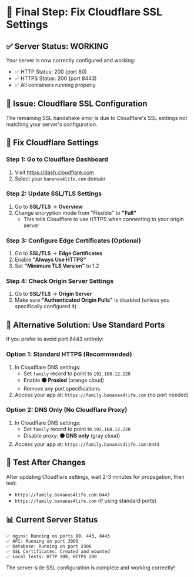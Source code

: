 # 🔧 Final Step: Fix Cloudflare SSL Settings

## ✅ Server Status: WORKING
Your server is now correctly configured and working:
- ✅ HTTP Status: 200 (port 80)
- ✅ HTTPS Status: 200 (port 8443)
- ✅ All containers running properly

## 🚨 Issue: Cloudflare SSL Configuration
The remaining SSL handshake error is due to Cloudflare's SSL settings not matching your server's configuration.

## 🔧 Fix Cloudflare Settings

### Step 1: Go to Cloudflare Dashboard
1. Visit https://dash.cloudflare.com
2. Select your `bananas4life.com` domain

### Step 2: Update SSL/TLS Settings
1. Go to **SSL/TLS** → **Overview**
2. Change encryption mode from "Flexible" to **"Full"**
   - This tells Cloudflare to use HTTPS when connecting to your origin server

### Step 3: Configure Edge Certificates (Optional)
1. Go to **SSL/TLS** → **Edge Certificates**
2. Enable **"Always Use HTTPS"**
3. Set **"Minimum TLS Version"** to 1.2

### Step 4: Check Origin Server Settings
1. Go to **SSL/TLS** → **Origin Server**
2. Make sure **"Authenticated Origin Pulls"** is disabled (unless you specifically configured it)

## 🎯 Alternative Solution: Use Standard Ports

If you prefer to avoid port 8443 entirely:

### Option 1: Standard HTTPS (Recommended)
1. In Cloudflare DNS settings:
   - Set `family` record to point to `192.168.12.220`
   - Enable **🟠 Proxied** (orange cloud)
   - Remove any port specifications
2. Access your app at: `https://family.bananas4life.com` (no port needed)

### Option 2: DNS Only (No Cloudflare Proxy)
1. In Cloudflare DNS settings:
   - Set `family` record to point to `192.168.12.220`
   - Disable proxy: **⚫ DNS only** (gray cloud)
2. Access your app at: `https://family.bananas4life.com:8443`

## 🧪 Test After Changes
After updating Cloudflare settings, wait 2-3 minutes for propagation, then test:
- `https://family.bananas4life.com:8443`
- `https://family.bananas4life.com` (if using standard ports)

## 📊 Current Server Status
```
✅ nginx: Running on ports 80, 443, 8443
✅ API: Running on port 3000
✅ Database: Running on port 3306
✅ SSL Certificates: Created and mounted
✅ Local Tests: HTTP 200, HTTPS 200
```

The server-side SSL configuration is complete and working correctly!
